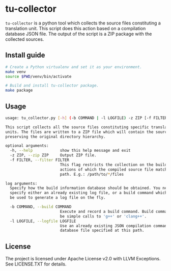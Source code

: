 # tu-collector
`tu-collector` is a python tool which collects the source files constituting a
translation unit. This script does this action based on a compilation database
JSON file. The output of the script is a ZIP package with the collected
sources.

## Install guide
```sh
# Create a Python virtualenv and set it as your environment.
make venv
source $PWD/venv/bin/activate

# Build and install tu-collector package.
make package
```

## Usage
```sh
usage: tu_collector.py [-h] (-b COMMAND | -l LOGFILE) -z ZIP [-f FILTER]

This script collects all the source files constituting specific translation
units. The files are written to a ZIP file which will contain the sources
preserving the original directory hierarchy.

optional arguments:
  -h, --help            show this help message and exit
  -z ZIP, --zip ZIP     Output ZIP file.
  -f FILTER, --filter FILTER
                        This flag restricts the collection on the build
                        actions of which the compiled source file matches this
                        path. E.g.: /path/to/*/files

log arguments:
  Specify how the build information database should be obtained. You need to
  specify either an already existing log file, or a build command which will
  be used to generate a log file on the fly.

  -b COMMAND, --build COMMAND
                        Execute and record a build command. Build commands can
                        be simple calls to 'g++' or 'clang++'.
  -l LOGFILE, --logfile LOGFILE
                        Use an already existing JSON compilation command
                        database file specified at this path.
```

## License

The project is licensed under Apache License v2.0 with LLVM Exceptions.
See LICENSE.TXT for details.